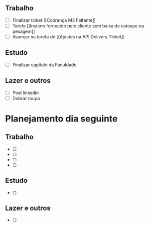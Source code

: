 ## Trabalho
- [ ] Finalizar ticket [[Cobrança M3 Faltante]]
- [ ] Tarefa [[Insumo fornecido pelo cliente sem baixa de estoque na pesagem]]
- [ ] Avançar na tarefa de [[Ajustes na API Delivery Ticket]]
## Estudo
- [ ] Finalizar capítulo da Faculdade
## Lazer e outros
- [ ] Post linkedin
- [ ] Dobrar roupa

# Planejamento dia seguinte
## Trabalho
- [ ] 
- [ ] 
- [ ] 
- [ ] 
## Estudo
- [ ] 
## Lazer e outros
- [ ] 

